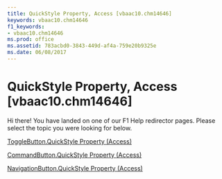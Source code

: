 ```yaml
---
title: QuickStyle Property, Access [vbaac10.chm14646]
keywords: vbaac10.chm14646
f1_keywords:
- vbaac10.chm14646
ms.prod: office
ms.assetid: 783acbd0-3843-449d-af4a-759e20b9325e
ms.date: 06/08/2017
---
```



# QuickStyle Property, Access [vbaac10.chm14646]

Hi there! You have landed on one of our F1 Help redirector pages. Please select the topic you were looking for below.

[ToggleButton.QuickStyle Property (Access)](http://msdn.microsoft.com/library/6dc5a569-8758-86cd-5b2a-693081ef95c5%28Office.15%29.aspx)

[CommandButton.QuickStyle Property (Access)](http://msdn.microsoft.com/library/ac5750b0-e4cc-4330-8391-7aaef008973d%28Office.15%29.aspx)

[NavigationButton.QuickStyle Property (Access)](http://msdn.microsoft.com/library/a676c9e1-71f7-c93e-dfb4-8ab2c513893a%28Office.15%29.aspx)

